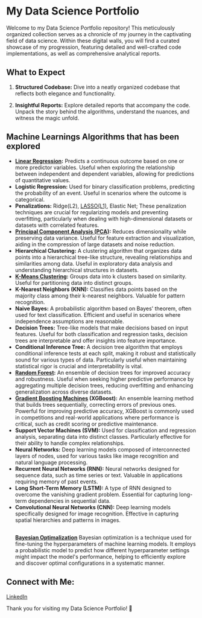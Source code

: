 # My Data Science Portfolio

Welcome to my Data Science Portfolio repository! This meticulously organized collection serves as a chronicle of my journey in the captivating field of data science. Within these digital walls, you will find a curated showcase of my progression, featuring detailed and well-crafted code implementations, as well as comprehensive analytical reports.

## What to Expect

1. **Structured Codebase:**
   Dive into a neatly organized codebase that reflects both elegance and functionality. 

2. **Insightful Reports:**
   Explore detailed reports that accompany the code. Unpack the story behind the algorithms, understand the nuances, and witness the magic unfold.

## Machine Learnings Algorithms that has been explored

- **[Linear Regression](https://github.com/GergelyMarias/MyDataSciencePortfolio/blob/main/PCA%2BOLS(L1).pdf):**  Predicts a continuous outcome based on one or more predictor variables. Useful when exploring the relationship between independent and dependent variables, allowing for predictions of quantitative values.
- **Logistic Regression:**  Used for binary classification problems, predicting the probability of an event. Useful in scenarios where the outcome is categorical.
- **Penalizations:** Ridge(L2), [LASSO(L1)](https://github.com/GergelyMarias/MyDataSciencePortfolio/blob/main/PCA%2BOLS(L1).pdf), Elastic Net; These penalization techniques are crucial for regularizing models and preventing overfitting, particularly when dealing with high-dimensional datasets or datasets with correlated features.
- **[Principal Component Analysis (PCA)](https://github.com/GergelyMarias/MyDataSciencePortfolio/blob/main/PCA%2BOLS(L1).pdf):**  Reduces dimensionality while preserving data variance. Useful for feature extraction and visualization, aiding in the compression of large datasets and noise reduction.
- **Hierarchical Clustering:**  A clustering algorithm that organizes data points into a hierarchical tree-like structure, revealing relationships and similarities among data. Useful in exploratory data analysis and understanding hierarchical structures in datasets.
- **[K-Means Clustering](https://github.com/GergelyMarias/MyDataSciencePortfolio/blob/main/KMeansClustering.pdf):**  Groups data into k clusters based on similarity. Useful for partitioning data into distinct groups.
- **K-Nearest Neighbors (KNN):**  Classifies data points based on the majority class among their k-nearest neighbors. Valuable for pattern recognition.
- **Naive Bayes:**  A probabilistic algorithm based on Bayes' theorem, often used for text classification. Efficient and useful in scenarios where independence assumptions are reasonable.
- **Decision Trees:**  Tree-like models that make decisions based on input features. Useful for both classification and regression tasks, decision trees are interpretable and offer insights into feature importance.
- **Conditional Inference Tree:**  A decision tree algorithm that employs conditional inference tests at each split, making it robust and statistically sound for various types of data. Particularly useful when maintaining statistical rigor is crucial and interpretability is vital.
- **[Random Forest](https://github.com/GergelyMarias/MyDataSciencePortfolio/blob/main/RandomForest.pdf):**  An ensemble of decision trees for improved accuracy and robustness. Useful when seeking higher predictive performance by aggregating multiple decision trees, reducing overfitting and enhancing generalization across diverse datasets.
- **[Gradient Boosting Machines](https://github.com/GergelyMarias/MyDataSciencePortfolio/blob/main/XGBoosting.pdf) (XGBoost):**  An ensemble learning method that builds trees sequentially, correcting errors of previous ones. Powerful for improving predictive accuracy, XGBoost is commonly used in competitions and real-world applications where performance is critical, such as credit scoring or predictive maintenance.
- **Support Vector Machines (SVM):**  Used for classification and regression analysis, separating data into distinct classes. Particularly effective for their ability to handle complex relationships.
- **Neural Networks:**  Deep learning models composed of interconnected layers of nodes, used for various tasks like image recognition and natural language processing.
- **Recurrent Neural Networks (RNN):**  Neural networks designed for sequence data, such as time series or text. Valuable in applications requiring memory of past events.
- **Long Short-Term Memory (LSTM):**  A type of RNN designed to overcome the vanishing gradient problem. Essential for capturing long-term dependencies in sequential data.
- **Convolutional Neural Networks (CNN):**  Deep learning models specifically designed for image recognition. Effective in capturing spatial hierarchies and patterns in images.
  ##
  **[Bayesian Optimalization](https://github.com/GergelyMarias/MyDataSciencePortfolio/blob/main/XGB_BayesianOptimalization.R)** Bayesian optimization is a technique used for fine-tuning the hyperparameters of machine learning models. It employs a probabilistic model to predict how different hyperparameter settings might impact the model's performance, helping to efficiently explore and discover optimal configurations in a systematic manner.

## Connect with Me:
[LinkedIn](https://www.linkedin.com/in/mariasgergely/)

Thank you for visiting my Data Science Portfolio! 🚀
